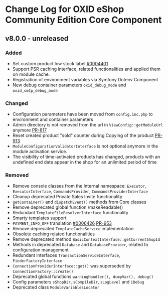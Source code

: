 # Change Log for OXID eShop Community Edition Core Component

## v8.0.0 - unreleased

### Added

- Set custom product low stock label [#0004401](https://bugs.oxid-esales.com/view.php?id=4401)
- Support PSR caching interface, related functionalities and applied them on module cache.
- Registration of environment variables via Symfony Dotenv Component
- New debug container parameters `oxid_debug_mode` and `oxid_smtp_debug_mode`

### Changed

- Configuration parameters have been moved from `config.inc.php` to environment and container parameters
- Admin directory is not removed from the url in `ViewConfig::getModuleUrl`
  anymore [PR-817](https://github.com/OXID-eSales/oxideshop_ce/pull/817)
- Reset created product "sold" counter during Copying of the
  product [PR-913](https://github.com/OXID-eSales/oxideshop_ce/pull/913)
- `ModuleConfigurationValidatorInterface` is not optional anymore in the module activation service.
- The visibility of time-activated products has changed, products with an undefined end date appear in the shop for an
  unlimited period of time

### Removed

- Remove console classes from the Internal
  namespace: `Executor`, `ExecutorInterface`, `CommandsProvider`, `CommandsProviderInterface`
- Cleanup deprecated Private Sales Invite functionality
- `getContainer()` and `dispatchEvent()` methods from Core classes
- Remove deprecated global function \makeReadable()
- Redundant `TemplateFileResolverInterface` functionality
- Smarty templates support
- `PAYMENT_INFO_OFF`
  translation [#0006426](https://bugs.oxid-esales.com/view.php?id=6426) [PR-953](https://github.com/OXID-eSales/oxideshop_ce/pull/953)
- Remove deprecated `TemplateCacheService` implementation
- Obsolete caching related functionalities
- Remove deprecated method `BasicContextInterface::getCurrentShopId`
- Methods in deprecated `Database` and `DatabaseProvider`, related to configuration management
- Redundant interfaces `TransactionServiceInterface`, `FinderFactoryInterface`
- `ConnectionProviderInterface::get()` was superseded by `ConnectionFactory::create()`
- Deprecated global functions `warningHandler(), dumpVar(), debug()`
- Config parameters `sShopDir`, `sCompileDir`, `sLogLevel` and `iDebug`
- Deprecated class `ModuleVariablesLocator`
